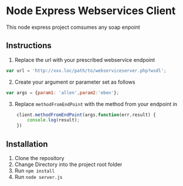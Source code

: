 # Node Express Webservices Client
This node express project comsumes any soap enpoint
 


## Instructions

1. Replace the url with your prescribed webservice endpoint
```js
var url = 'http://xxx.loc/path/to/webserviceserver.php?wsdl';
```

2. Create your argument or parameter set as follows
```js
var args = {param1: 'allen',param2:'eben'};
```

3. Replace `methodFromEndPoint` with the method from your endpoint in
```js
    client.methodFromEndPoint(args,function(err,result) {
        console.log(result);  
    })
```


## Installation

1. Clone the repository
2. Change Directory into the project root folder
3. Run `npm install`
4. Run `node server.js`


